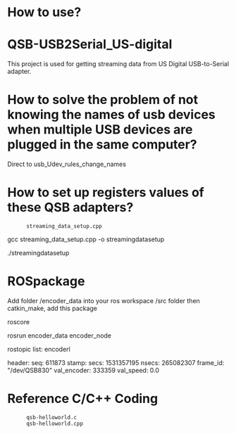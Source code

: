 # How to use?

# QSB-USB2Serial_US-digital
This project is used for getting streaming data from US Digital USB-to-Serial adapter.

# How to solve the problem of not knowing the names of usb devices when multiple USB devices are plugged in the same computer?

Direct to usb_Udev_rules_change_names

# How to set up registers values of these QSB adapters?
          streaming_data_setup.cpp
    
gcc streaming_data_setup.cpp -o streamingdatasetup

./streamingdatasetup

# ROSpackage

Add folder /encoder_data into your ros workspace /src folder then catkin_make, add this package

roscore

rosrun encoder_data encoder_node 

rostopic list: encoderl

header: 
  seq: 611873
  stamp: 
    secs: 1531357195
    nsecs: 265082307
  frame_id: "/dev/QSB830"
val_encoder: 333359
val_speed: 0.0

# Reference C/C++ Coding
          qsb-helloworld.c
          qsb-helloworld.cpp
